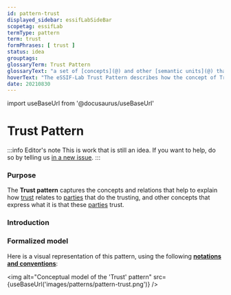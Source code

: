 ```yaml
---
id: pattern-trust
displayed_sidebar: essifLabSideBar
scopetag: essifLab
termType: pattern
term: trust
formPhrases: [ trust ]
status: idea
grouptags:
glossaryTerm: Trust Pattern
glossaryText: "a set of [concepts](@) and other [semantic units](@) that can be used to explain how the concept of [trust](@) relates to [parties](@) that do the trusting, and other concepts that express what it is that these [parties](@) trust."
hoverText: "The eSSIF-Lab Trust Pattern describes how the concept of Trust relates to Parties that do the trusting, and other concepts that express what it is that these Parties trust."
date: 20210830
---
```


import useBaseUrl from '@docusaurus/useBaseUrl'

# Trust Pattern

:::info Editor's note
This is work that is still an idea. If you want to help, do so by telling us [in a new issue](https://github.com/essif-lab/framework/issues/new).
:::

### Purpose

The **Trust pattern** captures the concepts and relations that help to explain how [trust](@) relates to [parties](@) that do the trusting, and other concepts that express what it is that these [parties](@) trust.

### Introduction

### Formalized model

Here is a visual representation of this pattern, using the following **[notations and conventions](../notations-and-conventions#pattern-diagram-notations)**:

<img
  alt="Conceptual model of the 'Trust' pattern"
  src={useBaseUrl('images/patterns/pattern-trust.png')}
/>
